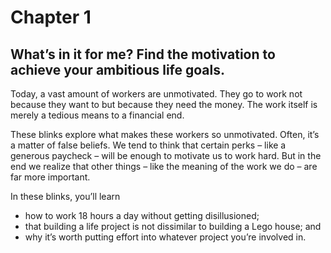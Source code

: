 # Chapter 1
## What’s in it for me? Find the motivation to achieve your ambitious life goals.

Today, a vast amount of workers are unmotivated. They go to work not because they want to but because they need the money. The work itself is merely a tedious means to a financial end.

These blinks explore what makes these workers so unmotivated. Often, it’s a matter of false beliefs. We tend to think that certain perks – like a generous paycheck – will be enough to motivate us to work hard. But in the end we realize that other things – like the meaning of the work we do – are far more important.

In these blinks, you’ll learn

- how to work 18 hours a day without getting disillusioned;
- that building a life project is not dissimilar to building a Lego house; and
- why it’s worth putting effort into whatever project you’re involved in.
